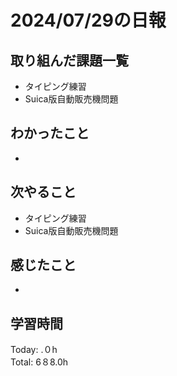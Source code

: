 # 2024/07/29の日報
## 取り組んだ課題一覧
* タイピング練習
* Suica版自動販売機問題
## わかったこと
* 
## 次やること
* タイピング練習
* Suica版自動販売機問題
## 感じたこと
* 
## 学習時間
Today: .０h<br>
Total: 6８8.0h
